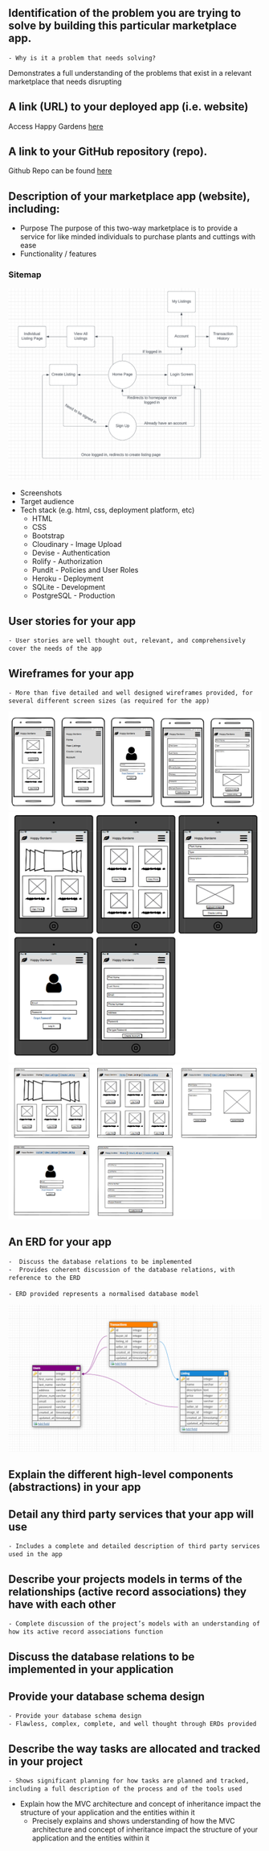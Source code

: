 ## Identification of the problem you are trying to solve by building this particular marketplace app.
    - Why is it a problem that needs solving?

Demonstrates a full understanding of the problems that exist in a relevant marketplace that needs disrupting




## A link (URL) to your deployed app (i.e. website)

Access Happy Gardens [here](https://happy-gardens.herokuapp.com/)

## A link to your GitHub repository (repo).

Github Repo can be found [here](https://github.com/ehall28/happy-gardens)



## Description of your marketplace app (website), including:
- Purpose
The purpose of this two-way marketplace is to provide a service for like minded individuals to purchase plants and cuttings with ease
- Functionality / features
### Sitemap
![](docs/sitemap.png)
- Screenshots
- Target audience
- Tech stack (e.g. html, css, deployment platform, etc)
    - HTML
    - CSS
    - Bootstrap
    - Cloudinary - Image Upload
    - Devise - Authentication
    - Rolify - Authorization
    - Pundit - Policies and User Roles
    - Heroku - Deployment
    - SQLite - Development
    - PostgreSQL - Production

## User stories for your app
    - User stories are well thought out, relevant, and comprehensively cover the needs of the app


## Wireframes for your app

    - More than five detailed and well designed wireframes provided, for several different screen sizes (as required for the app)

![Mobile View Wireframe](docs/mobile.png)
![Tablet View Wireframe](docs/tablet.png)
![Desktop View Wireframe](docs/desktop.png)



## An ERD for your app
    -  Discuss the database relations to be implemented
    -  Provides coherent discussion of the database relations, with reference to the ERD

    - ERD provided represents a normalised database model

![ERD Diagram](docs/erd.png)


## Explain the different high-level components (abstractions) in your app




## Detail any third party services that your app will use
    - Includes a complete and detailed description of third party services used in the app



## Describe your projects models in terms of the relationships (active record associations) they have with each other
    - Complete discussion of the project’s models with an understanding of how its active record associations function



## Discuss the database relations to be implemented in your application



## Provide your database schema design

    - Provide your database schema design
    - Flawless, complex, complete, and well thought through ERDs provided



## Describe the way tasks are allocated and tracked in your project

    - Shows significant planning for how tasks are planned and tracked, including a full description of the process and of the tools used





- Explain how the MVC architecture and concept of inheritance impact the structure of your application and the entities within it
    - Precisely explains and shows understanding of how the MVC architecture and concept of inheritance impact the structure of your application and the entities within it